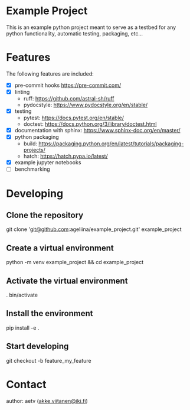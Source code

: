 # Example Project

This is an example python project meant to serve as a testbed for any python
functionality, automatic testing, packaging, etc...

# Features

The following features are included:

- [x] pre-commit hooks https://pre-commit.com/
- [x] linting
  - ruff: https://github.com/astral-sh/ruff
  - pydocstyle: https://www.pydocstyle.org/en/stable/
- [x] testing
  - pytest: https://docs.pytest.org/en/stable/
  - doctest: https://docs.python.org/3/library/doctest.html
- [x] documentation with sphinx: https://www.sphinx-doc.org/en/master/
- [x] python packaging
  - build: https://packaging.python.org/en/latest/tutorials/packaging-projects/
  - hatch: https://hatch.pypa.io/latest/
- [x] example jupyter notebooks
- [ ] benchmarking

# Developing

## Clone the repository

  git clone 'git@github.com:ageliina/example_project.git' example_project

## Create a virtual environment

  python -m venv example_project && cd example_project

## Activate the virtual environment

  . bin/activate

## Install the environment

  pip install -e .

## Start developing

  git checkout -b feature_my_feature

# Contact

author: aetv (akke.viitanen@iki.fi)
